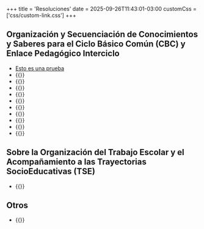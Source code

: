 +++
title = 'Resoluciones'
date = 2025-09-26T11:43:01-03:00
customCss = ['css/custom-link.css']
+++

## Organización y Secuenciación de Conocimientos y Saberes para el Ciclo Básico Común (CBC) y Enlace Pedagógico Interciclo

- [Esto es una prueba](/jornada)
- {{<link newtab="true" url="pdf/r_1381_2022-D-1-INTRO.pdf" txt="Introducción">}}
- {{<link newtab="true" url="pdf/r_1381_2022-D-2-Planificacion.pdf" txt="La planificación curricular de área">}}
- {{<link newtab="true" url="pdf/r_1381_2022-D-3-CSPYE.pdf" txt="CIENCIAS SOCIALES, POLÍTICAS Y ECONÓMICAS">}}
- {{<link newtab="true" url="pdf/r_1381_2022-D-4-CN.pdf" txt="CIENCIAS NATURALES">}}
- {{<link newtab="true" url="pdf/r_1381_2022-D-5-MI.pdf" txt="MATEMÁTICA-INFORMÁTICA">}}
- {{<link newtab="true" url="pdf/r_1381_2022-D-6-EFI.pdf" txt="EDUCACIÓN FÍSICA INTEGRAL">}}
- {{<link newtab="true" url="pdf/r_1381_2022-D-7-ESI.pdf" txt="EDUCACIÓN SEXUAL INTEGRAL">}}
- {{<link newtab="true" url="pdf/r_1381_2022-D-8-CYM.pdf" txt="COMUNICACIÓN Y MEDIOS">}}
- {{<link newtab="true" url="pdf/r_1381_2022-D-12-INT.TEC_.pdf" txt="INTEGRACIÓN TECNOLÓGICA">}}
- {{<link newtab="true" url="pdf/r_1584_2022-D-13-LENGUAJES.pdf" txt="LENGUAJES Y PRODUCCIÓN CULTURAL">}}

## Sobre la Organización del Trabajo Escolar y el Acompañamiento a las Trayectorias SocioEducativas (TSE)

- {{<link url="pdf/r_1278_2024_TRAYECTORIAS_SOCIOEDUCATIVAS.pdf" txt="1278 / 2024 - Trayectorias SocioEducativas (TSE)">}}

## Otros

- {{<link url="pdf/Anexos_para_el_trabajo_con_CONOCIMIENTOS_Y_SABERES.pdf" txt="Anexos para el trabajo con CONOCIMIENTOS Y SABERES">}}
